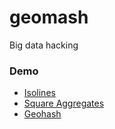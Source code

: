 # geomash
Big data hacking


### Demo

* [Isolines](http://benheb.github.io/geomash/isolines.html)
* [Square Aggregates](http://benheb.github.io/geomash/squares.html)
* [Geohash](http://benheb.github.io/geomash/geohash.html)
